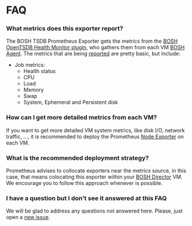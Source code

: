 # FAQ

### What metrics does this exporter report?

The BOSH TSDB Prometheus Exporter gets the metrics from the [BOSH OpenTSDB Health Monitor plugin][bosh_tsdb], who gathers them from each VM [BOSH Agent][bosh_agent]. The metrics that are being [reported][bosh_tsdb_exporter_metrics] are pretty basic, but include:

* Job metrics:
  * Health status
  * CPU
  * Load
  * Memory
  * Swap
  * System, Ephemeral and Persistent disk

### How can I get more detailed metrics from each VM?

If you want to get more detailed VM system metrics, like disk I/O, network traffic, ..., it is recommended to deploy the Prometheus [Node Exporter][node_exporter] on each VM.

### What is the recommended deployment strategy?

Prometheus advises to collocate exporters near the metrics source, in this case, that means colocating this exporter within your [BOSH Director][bosh_director] VM. We encourage you to follow this approach whenever is possible.

### I have a question but I don't see it answered at this FAQ

We will be glad to address any questions not answered here. Please, just open a [new issue][issues].

[bosh_agent]: https://bosh.io/docs/bosh-components.html#agent
[bosh_director]: http://bosh.io/docs/bosh-components.html#director
[bosh_tsdb]: http://bosh.io/docs/hm-config.html#tsdb
[bosh_tsdb_exporter_metrics]: https://github.com/bosh-prometheus/bosh_tsdb_exporter#metrics
[node_exporter]: https://github.com/prometheus/node_exporter
[issues]: https://github.com/bosh-prometheus/bosh_tsdb_exporter/issues
